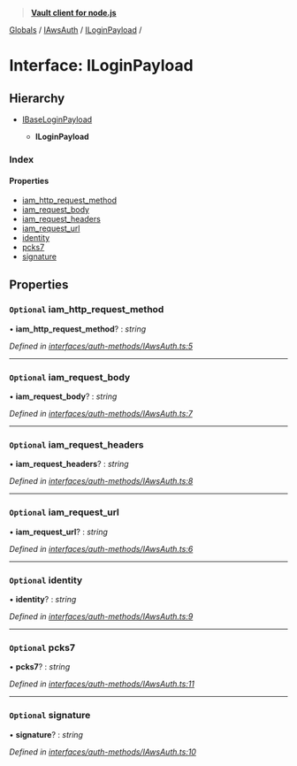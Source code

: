 > **[Vault client for node.js](../README.md)**

[Globals](../globals.md) / [IAwsAuth](../modules/iawsauth.md) / [ILoginPayload](iawsauth.iloginpayload.md) /

# Interface: ILoginPayload

## Hierarchy

* [IBaseLoginPayload](ibaseloginpayload.md)

  * **ILoginPayload**

### Index

#### Properties

* [iam_http_request_method](iawsauth.iloginpayload.md#optional-iam_http_request_method)
* [iam_request_body](iawsauth.iloginpayload.md#optional-iam_request_body)
* [iam_request_headers](iawsauth.iloginpayload.md#optional-iam_request_headers)
* [iam_request_url](iawsauth.iloginpayload.md#optional-iam_request_url)
* [identity](iawsauth.iloginpayload.md#optional-identity)
* [pcks7](iawsauth.iloginpayload.md#optional-pcks7)
* [signature](iawsauth.iloginpayload.md#optional-signature)

## Properties

### `Optional` iam_http_request_method

• **iam_http_request_method**? : *string*

*Defined in [interfaces/auth-methods/IAwsAuth.ts:5](https://github.com/theogravity/vault-tacular/blob/f2b3676/src/interfaces/auth-methods/IAwsAuth.ts#L5)*

___

### `Optional` iam_request_body

• **iam_request_body**? : *string*

*Defined in [interfaces/auth-methods/IAwsAuth.ts:7](https://github.com/theogravity/vault-tacular/blob/f2b3676/src/interfaces/auth-methods/IAwsAuth.ts#L7)*

___

### `Optional` iam_request_headers

• **iam_request_headers**? : *string*

*Defined in [interfaces/auth-methods/IAwsAuth.ts:8](https://github.com/theogravity/vault-tacular/blob/f2b3676/src/interfaces/auth-methods/IAwsAuth.ts#L8)*

___

### `Optional` iam_request_url

• **iam_request_url**? : *string*

*Defined in [interfaces/auth-methods/IAwsAuth.ts:6](https://github.com/theogravity/vault-tacular/blob/f2b3676/src/interfaces/auth-methods/IAwsAuth.ts#L6)*

___

### `Optional` identity

• **identity**? : *string*

*Defined in [interfaces/auth-methods/IAwsAuth.ts:9](https://github.com/theogravity/vault-tacular/blob/f2b3676/src/interfaces/auth-methods/IAwsAuth.ts#L9)*

___

### `Optional` pcks7

• **pcks7**? : *string*

*Defined in [interfaces/auth-methods/IAwsAuth.ts:11](https://github.com/theogravity/vault-tacular/blob/f2b3676/src/interfaces/auth-methods/IAwsAuth.ts#L11)*

___

### `Optional` signature

• **signature**? : *string*

*Defined in [interfaces/auth-methods/IAwsAuth.ts:10](https://github.com/theogravity/vault-tacular/blob/f2b3676/src/interfaces/auth-methods/IAwsAuth.ts#L10)*